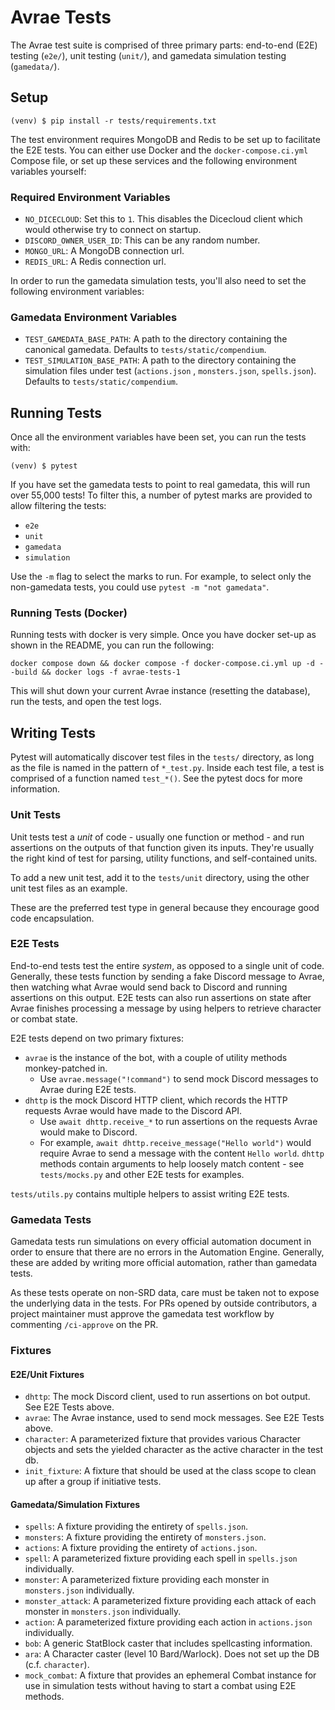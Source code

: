 # Avrae Tests

The Avrae test suite is comprised of three primary parts: end-to-end (E2E) testing (`e2e/`), unit testing (`unit/`), and
gamedata simulation testing (`gamedata/`).

## Setup

```shell
(venv) $ pip install -r tests/requirements.txt
```

The test environment requires MongoDB and Redis to be set up to facilitate the E2E tests. You can either use Docker
and the `docker-compose.ci.yml` Compose file, or set up these services and the following environment variables yourself:

### Required Environment Variables

- `NO_DICECLOUD`: Set this to `1`. This disables the Dicecloud client which would otherwise try to connect on startup.
- `DISCORD_OWNER_USER_ID`: This can be any random number.
- `MONGO_URL`: A MongoDB connection url.
- `REDIS_URL`: A Redis connection url.

In order to run the gamedata simulation tests, you'll also need to set the following environment variables:

### Gamedata Environment Variables

- `TEST_GAMEDATA_BASE_PATH`: A path to the directory containing the canonical gamedata. Defaults
  to `tests/static/compendium`.
- `TEST_SIMULATION_BASE_PATH`: A path to the directory containing the simulation files under test (`actions.json`
  , `monsters.json`, `spells.json`). Defaults to `tests/static/compendium`.

## Running Tests

Once all the environment variables have been set, you can run the tests with:

```shell
(venv) $ pytest
```

If you have set the gamedata tests to point to real gamedata, this will run over 55,000 tests! To filter this, a number
of pytest marks are provided to allow filtering the tests:

- `e2e`
- `unit`
- `gamedata`
- `simulation`

Use the `-m` flag to select the marks to run. For example, to select only the non-gamedata tests, you could
use `pytest -m "not gamedata"`.

### Running Tests (Docker)

Running tests with docker is very simple. Once you have docker set-up as shown in the README, you can run the following:

```shell
docker compose down && docker compose -f docker-compose.ci.yml up -d --build && docker logs -f avrae-tests-1
```

This will shut down your current Avrae instance (resetting the database), run the tests, and open the test logs.

## Writing Tests

Pytest will automatically discover test files in the `tests/` directory, as long as the file is named in the pattern of
`*_test.py`. Inside each test file, a test is comprised of a function named `test_*()`. See the pytest docs for more
information.

### Unit Tests

Unit tests test a *unit* of code - usually one function or method - and run assertions on the outputs of that function
given its inputs. They're usually the right kind of test for parsing, utility functions, and self-contained units.

To add a new unit test, add it to the `tests/unit` directory, using the other unit test files as an example.

These are the preferred test type in general because they encourage good code encapsulation.

### E2E Tests

End-to-end tests test the entire *system*, as opposed to a single unit of code. Generally, these tests function by
sending a fake Discord message to Avrae, then watching what Avrae would send back to Discord and running assertions
on this output. E2E tests can also run assertions on state after Avrae finishes processing a message by using
helpers to retrieve character or combat state.

E2E tests depend on two primary fixtures:

- `avrae` is the instance of the bot, with a couple of utility methods monkey-patched in.
    - Use `avrae.message("!command")` to send mock Discord messages to Avrae during E2E tests.
- `dhttp` is the mock Discord HTTP client, which records the HTTP requests Avrae would have made to the Discord API.
    - Use `await dhttp.receive_*` to run assertions on the requests Avrae would make to Discord.
    - For example, `await dhttp.receive_message("Hello world")` would require Avrae to send a message with the
      content `Hello world`. `dhttp` methods contain arguments to help loosely match content - see `tests/mocks.py` and
      other E2E tests for examples.

`tests/utils.py` contains multiple helpers to assist writing E2E tests.

### Gamedata Tests

Gamedata tests run simulations on every official automation document in order to ensure that there are no errors in
the Automation Engine. Generally, these are added by writing more official automation, rather than gamedata tests.

As these tests operate on non-SRD data, care must be taken not to expose the underlying data in the tests. For PRs
opened by outside contributors, a project maintainer must approve the gamedata test workflow by commenting 
`/ci-approve` on the PR.

### Fixtures

#### E2E/Unit Fixtures

- `dhttp`: The mock Discord client, used to run assertions on bot output. See E2E Tests above.
- `avrae`: The Avrae instance, used to send mock messages. See E2E Tests above.
- `character`: A parameterized fixture that provides various Character objects and sets the yielded character as the
  active character in the test db.
- `init_fixture`: A fixture that should be used at the class scope to clean up after a group if initiative tests.

#### Gamedata/Simulation Fixtures

- `spells`: A fixture providing the entirety of `spells.json`.
- `monsters`: A fixture providing the entirety of `monsters.json`.
- `actions`: A fixture providing the entirety of `actions.json`.
- `spell`: A parameterized fixture providing each spell in `spells.json` individually.
- `monster`: A parameterized fixture providing each monster in `monsters.json` individually.
- `monster_attack`: A parameterized fixture providing each attack of each monster in `monsters.json` individually.
- `action`: A parameterized fixture providing each action in `actions.json` individually.
- `bob`: A generic StatBlock caster that includes spellcasting information.
- `ara`: A Character caster (level 10 Bard/Warlock). Does not set up the DB (c.f. `character`).
- `mock_combat`: A fixture that provides an ephemeral Combat instance for use in simulation tests without having to
  start a combat using E2E methods.
